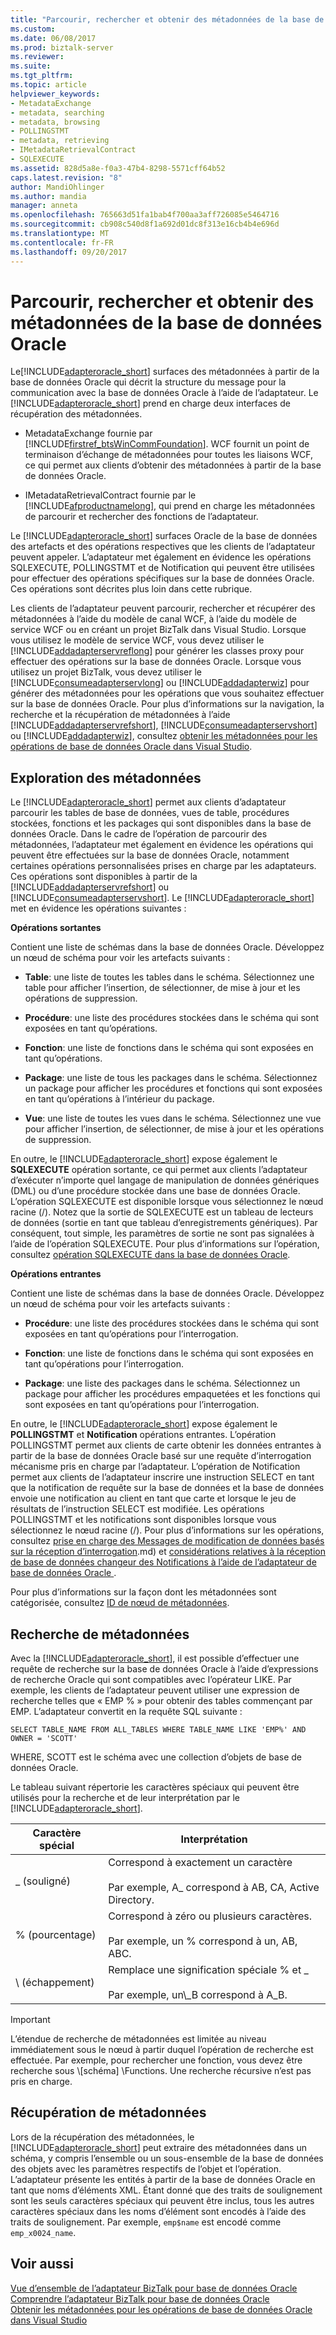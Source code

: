 ```yaml
---
title: "Parcourir, rechercher et obtenir des métadonnées de la base de données Oracle | Documents Microsoft"
ms.custom: 
ms.date: 06/08/2017
ms.prod: biztalk-server
ms.reviewer: 
ms.suite: 
ms.tgt_pltfrm: 
ms.topic: article
helpviewer_keywords:
- MetadataExchange
- metadata, searching
- metadata, browsing
- POLLINGSTMT
- metadata, retrieving
- IMetadataRetrievalContract
- SQLEXECUTE
ms.assetid: 828d5a8e-f0a3-47b4-8298-5571cff64b52
caps.latest.revision: "8"
author: MandiOhlinger
ms.author: mandia
manager: anneta
ms.openlocfilehash: 765663d51fa1bab4f700aa3aff726085e5464716
ms.sourcegitcommit: cb908c540d8f1a692d01dc8f313e16cb4b4e696d
ms.translationtype: MT
ms.contentlocale: fr-FR
ms.lasthandoff: 09/20/2017
---
```

# <a name="browse-search-and-get-oracle-database-metadata"></a>Parcourir, rechercher et obtenir des métadonnées de la base de données Oracle
Le[!INCLUDE[adapteroracle_short](../../includes/adapteroracle-short-md.md)] surfaces des métadonnées à partir de la base de données Oracle qui décrit la structure du message pour la communication avec la base de données Oracle à l’aide de l’adaptateur. Le [!INCLUDE[adapteroracle_short](../../includes/adapteroracle-short-md.md)] prend en charge deux interfaces de récupération des métadonnées.  
  
-   MetadataExchange fournie par [!INCLUDE[firstref_btsWinCommFoundation](../../includes/firstref-btswincommfoundation-md.md)]. WCF fournit un point de terminaison d’échange de métadonnées pour toutes les liaisons WCF, ce qui permet aux clients d’obtenir des métadonnées à partir de la base de données Oracle.  
  
-   IMetadataRetrievalContract fournie par le [!INCLUDE[afproductnamelong](../../includes/afproductnamelong-md.md)], qui prend en charge les métadonnées de parcourir et rechercher des fonctions de l’adaptateur.  
  
 Le [!INCLUDE[adapteroracle_short](../../includes/adapteroracle-short-md.md)] surfaces Oracle de la base de données des artefacts et des opérations respectives que les clients de l’adaptateur peuvent appeler. L’adaptateur met également en évidence les opérations SQLEXECUTE, POLLINGSTMT et de Notification qui peuvent être utilisées pour effectuer des opérations spécifiques sur la base de données Oracle. Ces opérations sont décrites plus loin dans cette rubrique.  
  
 Les clients de l’adaptateur peuvent parcourir, rechercher et récupérer des métadonnées à l’aide du modèle de canal WCF, à l’aide du modèle de service WCF ou en créant un projet BizTalk dans Visual Studio. Lorsque vous utilisez le modèle de service WCF, vous devez utiliser le [!INCLUDE[addadapterservreflong](../../includes/addadapterservreflong-md.md)] pour générer les classes proxy pour effectuer des opérations sur la base de données Oracle. Lorsque vous utilisez un projet BizTalk, vous devez utiliser le [!INCLUDE[consumeadapterservlong](../../includes/consumeadapterservlong-md.md)] ou [!INCLUDE[addadapterwiz](../../includes/addadapterwiz-md.md)] pour générer des métadonnées pour les opérations que vous souhaitez effectuer sur la base de données Oracle. Pour plus d’informations sur la navigation, la recherche et la récupération de métadonnées à l’aide [!INCLUDE[addadapterservrefshort](../../includes/addadapterservrefshort-md.md)], [!INCLUDE[consumeadapterservshort](../../includes/consumeadapterservshort-md.md)] ou [!INCLUDE[addadapterwiz](../../includes/addadapterwiz-md.md)], consultez [obtenir les métadonnées pour les opérations de base de données Oracle dans Visual Studio](../../adapters-and-accelerators/adapter-oracle-database/get-metadata-for-oracle-database-operations-in-visual-studio.md).  
  
## <a name="browsing-metadata"></a>Exploration des métadonnées  
 Le [!INCLUDE[adapteroracle_short](../../includes/adapteroracle-short-md.md)] permet aux clients d’adaptateur parcourir les tables de base de données, vues de table, procédures stockées, fonctions et les packages qui sont disponibles dans la base de données Oracle. Dans le cadre de l’opération de parcourir des métadonnées, l’adaptateur met également en évidence les opérations qui peuvent être effectuées sur la base de données Oracle, notamment certaines opérations personnalisées prises en charge par les adaptateurs. Ces opérations sont disponibles à partir de la [!INCLUDE[addadapterservrefshort](../../includes/addadapterservrefshort-md.md)] ou [!INCLUDE[consumeadapterservshort](../../includes/consumeadapterservshort-md.md)]. Le [!INCLUDE[adapteroracle_short](../../includes/adapteroracle-short-md.md)] met en évidence les opérations suivantes :  
  
 **Opérations sortantes**  
  
 Contient une liste de schémas dans la base de données Oracle. Développez un nœud de schéma pour voir les artefacts suivants :  
  
-   **Table**: une liste de toutes les tables dans le schéma. Sélectionnez une table pour afficher l’insertion, de sélectionner, de mise à jour et les opérations de suppression.  
  
-   **Procédure**: une liste des procédures stockées dans le schéma qui sont exposées en tant qu’opérations.  
  
-   **Fonction**: une liste de fonctions dans le schéma qui sont exposées en tant qu’opérations.  
  
-   **Package**: une liste de tous les packages dans le schéma. Sélectionnez un package pour afficher les procédures et fonctions qui sont exposées en tant qu’opérations à l’intérieur du package.  
  
-   **Vue**: une liste de toutes les vues dans le schéma. Sélectionnez une vue pour afficher l’insertion, de sélectionner, de mise à jour et les opérations de suppression.  
  
 En outre, le [!INCLUDE[adapteroracle_short](../../includes/adapteroracle-short-md.md)] expose également le **SQLEXECUTE** opération sortante, ce qui permet aux clients l’adaptateur d’exécuter n’importe quel langage de manipulation de données génériques (DML) ou d’une procédure stockée dans une base de données Oracle. L’opération SQLEXECUTE est disponible lorsque vous sélectionnez le nœud racine (/). Notez que la sortie de SQLEXECUTE est un tableau de lecteurs de données (sortie en tant que tableau d’enregistrements génériques). Par conséquent, tout simple, les paramètres de sortie ne sont pas signalées à l’aide de l’opération SQLEXECUTE. Pour plus d’informations sur l’opération, consultez [opération SQLEXECUTE dans la base de données Oracle](../../adapters-and-accelerators/adapter-oracle-database/sqlexecute-operation-in-oracle-database.md).  
  
 **Opérations entrantes**  
  
 Contient une liste de schémas dans la base de données Oracle. Développez un nœud de schéma pour voir les artefacts suivants :  
  
-   **Procédure**: une liste des procédures stockées dans le schéma qui sont exposées en tant qu’opérations pour l’interrogation.  
  
-   **Fonction**: une liste de fonctions dans le schéma qui sont exposées en tant qu’opérations pour l’interrogation.  
  
-   **Package**: une liste des packages dans le schéma. Sélectionnez un package pour afficher les procédures empaquetées et les fonctions qui sont exposées en tant qu’opérations pour l’interrogation.  
  
 En outre, le [!INCLUDE[adapteroracle_short](../../includes/adapteroracle-short-md.md)] expose également le **POLLINGSTMT** et **Notification** opérations entrantes. L’opération POLLINGSTMT permet aux clients de carte obtenir les données entrantes à partir de la base de données Oracle basé sur une requête d’interrogation mécanisme pris en charge par l’adaptateur. L’opération de Notification permet aux clients de l’adaptateur inscrire une instruction SELECT en tant que la notification de requête sur la base de données et la base de données envoie une notification au client en tant que carte et lorsque le jeu de résultats de l’instruction SELECT est modifiée. Les opérations POLLINGSTMT et les notifications sont disponibles lorsque vous sélectionnez le nœud racine (/). Pour plus d’informations sur les opérations, consultez [prise en charge des Messages de modification de données basés sur la réception d’interrogation](../../adapters-and-accelerators/adapter-oracle-database/support-for-receiving-polling-based-data-changed-messages-in-oracle-database.md).md) et [considérations relatives à la réception de base de données changeur des Notifications à l’aide de l’adaptateur de base de données Oracle ](../../adapters-and-accelerators/adapter-oracle-database/before-you-receive-database-change-notifications-using-the-oracle-db-adapter.md).  
  
 Pour plus d’informations sur la façon dont les métadonnées sont catégorisée, consultez [ID de nœud de métadonnées](../../adapters-and-accelerators/adapter-oracle-database/metadata-node-ids3.md).  
  
## <a name="searching-metadata"></a>Recherche de métadonnées  
 Avec la [!INCLUDE[adapteroracle_short](../../includes/adapteroracle-short-md.md)], il est possible d’effectuer une requête de recherche sur la base de données Oracle à l’aide d’expressions de recherche Oracle qui sont compatibles avec l’opérateur LIKE. Par exemple, les clients de l’adaptateur peuvent utiliser une expression de recherche telles que « EMP % » pour obtenir des tables commençant par EMP. L’adaptateur convertit en la requête SQL suivante :  
  
```  
SELECT TABLE_NAME FROM ALL_TABLES WHERE TABLE_NAME LIKE 'EMP%' AND OWNER = 'SCOTT'  
```  
  
 WHERE, SCOTT est le schéma avec une collection d’objets de base de données Oracle.  
  
 Le tableau suivant répertorie les caractères spéciaux qui peuvent être utilisés pour la recherche et de leur interprétation par le [!INCLUDE[adapteroracle_short](../../includes/adapteroracle-short-md.md)].  
  
|Caractère spécial|Interprétation|  
|-----------------------|--------------------|  
|_ (souligné)|Correspond à exactement un caractère<br /><br /> Par exemple, A_ correspond à AB, CA, Active Directory.|  
|% (pourcentage)|Correspond à zéro ou plusieurs caractères.<br /><br /> Par exemple, un % correspond à un, AB, ABC.|  
|\ (échappement)|Remplace une signification spéciale % et _<br /><br /> Par exemple, un\\_B correspond à A_B.|  
  
> [!IMPORTANT]
>  L’étendue de recherche de métadonnées est limitée au niveau immédiatement sous le nœud à partir duquel l’opération de recherche est effectuée. Par exemple, pour rechercher une fonction, vous devez être recherche sous \\[schéma] \Functions. Une recherche récursive n’est pas pris en charge.  
  
## <a name="retrieving-metadata"></a>Récupération de métadonnées  
 Lors de la récupération des métadonnées, le [!INCLUDE[adapteroracle_short](../../includes/adapteroracle-short-md.md)] peut extraire des métadonnées dans un schéma, y compris l’ensemble ou un sous-ensemble de la base de données des objets avec les paramètres respectifs de l’objet et l’opération. L’adaptateur présente les entités à partir de la base de données Oracle en tant que noms d’éléments XML. Étant donné que des traits de soulignement sont les seuls caractères spéciaux qui peuvent être inclus, tous les autres caractères spéciaux dans les noms d’élément sont encodés à l’aide des traits de soulignement. Par exemple, `emp$name` est encodé comme `emp_x0024_name`.  
  
## <a name="see-also"></a>Voir aussi  
 [Vue d’ensemble de l’adaptateur BizTalk pour base de données Oracle](../../adapters-and-accelerators/adapter-oracle-database/overview-of-biztalk-adapter-for-oracle-database.md)   
 [Comprendre l’adaptateur BizTalk pour base de données Oracle](../../adapters-and-accelerators/adapter-oracle-database/understand-the-biztalk-adapter-for-oracle-database.md)   
[Obtenir les métadonnées pour les opérations de base de données Oracle dans Visual Studio](../../adapters-and-accelerators/adapter-oracle-database/get-metadata-for-oracle-database-operations-in-visual-studio.md)
